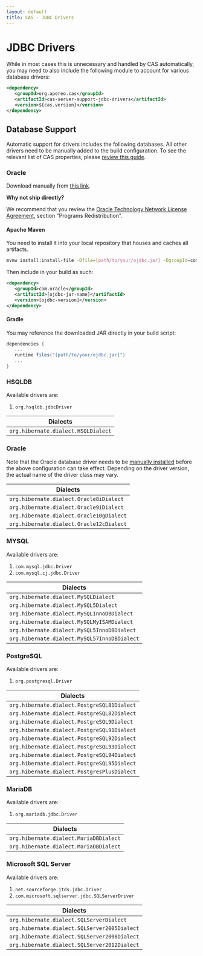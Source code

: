 ```yaml
---
layout: default
title: CAS - JDBC Drivers
---
```


# JDBC Drivers

While in most cases this is unnecessary and handled by CAS automatically,
you may need to also include the following module to account for various database drivers:

```xml
<dependency>
   <groupId>org.apereo.cas</groupId>
   <artifactId>cas-server-support-jdbc-drivers</artifactId>
   <version>${cas.version}</version>
</dependency>
```

## Database Support

Automatic support for drivers includes the following databases.
All other drivers need to be manually added to the build configuration.
To see the relevant list of CAS properties, please [review this guide](../installation/Configuration-Properties.html#hibernate--jdbc).

### Oracle

Download manually from [this link](http://www.oracle.com/technetwork/database/features/jdbc/index-091264.html).

<div class="alert alert-info"><strong>Why not ship directly?</strong><p>We recommend that you review the <a href="http://www.oracle.com/technetwork/licenses/distribution-license-152002.html">Oracle Technology Network License Agreement</a>, section "Programs Redistribution".</p></div>

#### Apache Maven

You need to install it into your local repository that houses and caches all artifacts.

```bash
mvnw install:install-file -Dfile=[path/to/your/ojdbc.jar] -DgroupId=com.oracle -DartifactId=[ojdbc-jar-name] -Dversion=[ojdbc-version] -Dpackaging=jar
```

Then include in your build as such:

```xml
<dependency>
   <groupId>com.oracle</groupId>
   <artifactId>[ojdbc-jar-name]</artifactId>
   <version>[ojdbc-version]</version>
</dependency>
```

#### Gradle

You may reference the downloaded JAR directly in your build script:

```gradle
dependencies {
   ... 
   runtime files("[path/to/your/ojdbc.jar]")
   ...
}
```

### HSQLDB

Available drivers are:

1. `org.hsqldb.jdbcDriver`

| Dialects             
|-------------------------------------
| `org.hibernate.dialect.HSQLDialect`    

### Oracle

Note that the Oracle database driver needs to
be [manually installed](http://www.oracle.com/technetwork/database/features/jdbc/index-091264.html)
before the above configuration can take effect. Depending on the driver version, the actual name
of the driver class may vary.

| Dialects             
|-------------------------------------
| `org.hibernate.dialect.Oracle8iDialect`    
| `org.hibernate.dialect.Oracle9iDialect`    
| `org.hibernate.dialect.Oracle10gDialect`    
| `org.hibernate.dialect.Oracle12cDialect`    

### MYSQL

Available drivers are:

1. `com.mysql.jdbc.Driver`
2. `com.mysql.cj.jdbc.Driver`

| Dialects             
|-------------------------------------------------
| `org.hibernate.dialect.MySQLDialect`   
| `org.hibernate.dialect.MySQL5Dialect`   
| `org.hibernate.dialect.MySQLInnoDBDialect`   
| `org.hibernate.dialect.MySQLMyISAMDialect`   
| `org.hibernate.dialect.MySQL5InnoDBDialect`   
| `org.hibernate.dialect.MySQL57InnoDBDialect`  

### PostgreSQL

Available drivers are:

1. `org.postgresql.Driver`

| Dialects             
|------------------------------------------------
| `org.hibernate.dialect.PostgreSQL81Dialect`   
| `org.hibernate.dialect.PostgreSQL82Dialect`   
| `org.hibernate.dialect.PostgreSQL9Dialect`   
| `org.hibernate.dialect.PostgreSQL91Dialect`   
| `org.hibernate.dialect.PostgreSQL92Dialect`   
| `org.hibernate.dialect.PostgreSQL93Dialect`   
| `org.hibernate.dialect.PostgreSQL94Dialect`   
| `org.hibernate.dialect.PostgreSQL95Dialect`   
| `org.hibernate.dialect.PostgresPlusDialect`

### MariaDB

Available drivers are:

1. `org.mariadb.jdbc.Driver`

| Dialects             
|------------------------------------------------
| `org.hibernate.dialect.MariaDBDialect`   
| `org.hibernate.dialect.MariaDBDialect`   

### Microsoft SQL Server 

Available drivers are:

1. `net.sourceforge.jtds.jdbc.Driver`
2. `com.microsoft.sqlserver.jdbc.SQLServerDriver`

| Dialects             
|------------------------------------------------
| `org.hibernate.dialect.SQLServerDialect`   
| `org.hibernate.dialect.SQLServer2005Dialect`   
| `org.hibernate.dialect.SQLServer2008Dialect`  
| `org.hibernate.dialect.SQLServer2012Dialect`  

